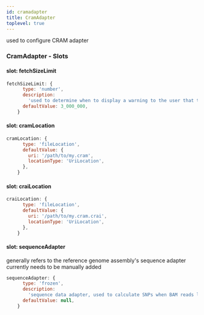 ```yaml
---
id: cramadapter
title: CramAdapter
toplevel: true
---
```


used to configure CRAM adapter

### CramAdapter - Slots

#### slot: fetchSizeLimit

```js
fetchSizeLimit: {
      type: 'number',
      description:
        'used to determine when to display a warning to the user that too much data will be fetched',
      defaultValue: 3_000_000,
    }
```

#### slot: cramLocation

```js
cramLocation: {
      type: 'fileLocation',
      defaultValue: {
        uri: '/path/to/my.cram',
        locationType: 'UriLocation',
      },
    }
```

#### slot: craiLocation

```js
craiLocation: {
      type: 'fileLocation',
      defaultValue: {
        uri: '/path/to/my.cram.crai',
        locationType: 'UriLocation',
      },
    }
```

#### slot: sequenceAdapter

generally refers to the reference genome assembly's sequence adapter
currently needs to be manually added

```js
sequenceAdapter: {
      type: 'frozen',
      description:
        'sequence data adapter, used to calculate SNPs when BAM reads lacking MD tags',
      defaultValue: null,
    }
```
